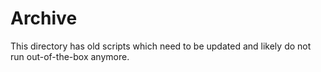 Archive
=======


This directory has old scripts which need to be updated and likely do not run out-of-the-box anymore.